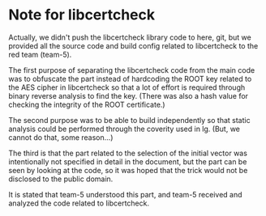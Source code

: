 # Note for libcertcheck

Actually, we didn't push the libcertcheck library code to here, git, but we provided all the source code and build config related to libcertcheck to the red team (team-5).

The first purpose of separating the libcertcheck code from the main code was to obfuscate the part instead of hardcoding the ROOT key related to the AES cipher in libcertcheck so that a lot of effort is required through binary reverse analysis to find the key.
(There was also a hash value for checking the integrity of the ROOT certificate.)

The second purpose was to be able to build independently so that static analysis could be performed through the coverity used in lg. (But, we cannot do that, some reason...)

The third is that the part related to the selection of the initial vector was intentionally not specified in detail in the document, but the part can be seen by looking at the code, so it was hoped that the trick would not be disclosed to the public domain.

It is stated that team-5 understood this part, and team-5 received and analyzed the code related to libcertcheck.
